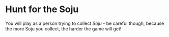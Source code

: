 # Hunt for the Soju
You will play as a person trying to collect *Soju* - be careful though, because the more Soju you collect, the harder the game will get!
